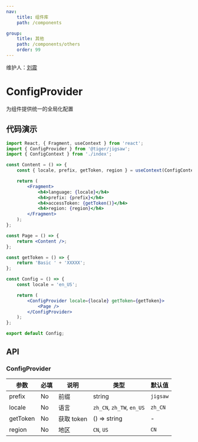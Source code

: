 ```yaml
---
nav:
    title: 组件库
    path: /components

group:
    title: 其他
    path: /components/others
    order: 99
---
```


维护人：[刘震](dingtalk://dingtalkclient/action/sendmsg?dingtalk_id=easonzen)

# ConfigProvider

为组件提供统一的全局化配置

## 代码演示

```jsx
import React, { Fragment, useContext } from 'react';
import { ConfigProvider } from '@tiger/jigsaw';
import { ConfigContext } from './index';

const Content = () => {
    const { locale, prefix, getToken, region } = useContext(ConfigContext);

    return (
        <Fragment>
            <h4>language: {locale}</h4>
            <h4>prefix: {prefix}</h4>
            <h4>accessToken: {getToken()}</h4>
            <h4>region: {region}</h4>
        </Fragment>
    );
};

const Page = () => {
    return <Content />;
};

const getToken = () => {
    return 'Basic ' + 'XXXXX';
};

const Config = () => {
    const locale = 'en_US';

    return (
        <ConfigProvider locale={locale} getToken={getToken}>
            <Page />
        </ConfigProvider>
    );
};

export default Config;
```

## API

### ConfigProvider

| 参数     | 必填 | 说明       | 类型                      | 默认值   |
| -------- | ---- | ---------- | ------------------------- | -------- |
| prefix   | No   | 前缀       | string                    | `jigsaw` |
| locale   | No   | 语言       | `zh_CN`, `zh_TW`, `en_US` | `zh_CN`  |
| getToken | No   | 获取 token | () => string              | -        |
| region   | No   | 地区       | `CN`, `US`                | `CN`     |
